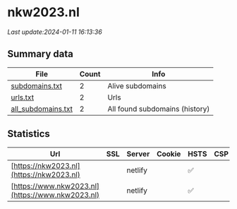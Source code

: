 # nkw2023.nl
*Last update:2024-01-11 16:13:36*
## Summary data
| File       | Count | Info |
|------------|-------|------|
|[subdomains.txt](/data/nkw2023/subdomains.txt)|2|Alive subdomains|
|[urls.txt](/data/nkw2023/urls.txt)|2|Urls|
|[all_subdomains.txt](/data/nkw2023/all_subdomains.txt)|2|All found subdomains (history)|
## Statistics
| Url | SSL | Server | Cookie | HSTS | CSP | XFO | XXP | RP | Tech |
|------------|-------|------|------|------|------|------|------|------|------|
|[https://nkw2023.nl](https://nkw2023.nl)| |netlify| |:white_check_mark: | |:warning: |:white_check_mark: | |:white_check_mark: | |:white_check_mark: | |HSTS Netlify Next.js...| |
|[https://www.nkw2023.nl](https://www.nkw2023.nl)| |netlify| |:white_check_mark: | |:warning: |:white_check_mark: | |:white_check_mark: | |:white_check_mark: | |HSTS Netlify| |